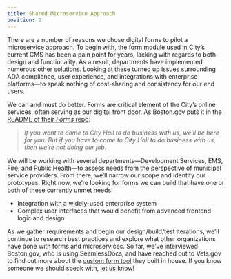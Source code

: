 ```yaml
---
title: Shared Microservice Approach
position: 2
---
```


There are a number of reasons we chose digital forms to pilot a microservice approach. To begin with, the form module used in City’s current CMS has been a pain point for years, lacking with regards to both design and functionality. As a result, departments have implemented numerous other solutions. Looking at these turned up issues surrounding ADA compliance, user experience, and integrations with enterprise platforms—to speak nothing of cost-sharing and consistency for our end users.

We can and must do better. Forms are critical element of the City’s online services, often serving as our digital front door. As Boston.gov puts it in the [README of their *Forms* repo](https://github.com/CityOfBoston/Forms/):

>*If you want to come to City Hall to do business with us, we'll be here for you.*
*But if you have to come to City Hall to do business with us, then we're not doing our job.*

We will be working with several departments—Development Services, EMS, Fire, and Public Health—to assess needs from the perspective of municipal service providers. From there, we’ll narrow our scope and identify our prototypes. Right now, we’re looking for forms we can build that have one or both of these currently unmet needs:

* Integration with a widely-used enterprise system
* Complex user interfaces that would benefit from advanced frontend logic and design  

As we gather requirements and begin our design/build/test iterations, we’ll continue to research best practices and explore what other organizations have done with forms and microservices. So far, we’ve interviewed Boston.gov, who is using SeamlessDocs, and have reached out to Vets.gov to find out more about the [custom form tool](https://medium.com/the-u-s-digital-service/building-forms-faster-on-vets-gov-d8619f4e9db) they built in house. If you know someone we should speak with, [let us know](mailto:amenity.applewhite@austintexas.gov)!
